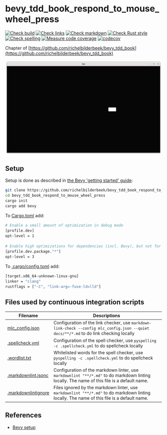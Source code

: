 # bevy_tdd_book_respond_to_mouse_wheel_press

[![Check build](https://github.com/richelbilderbeek/bevy_tdd_book_respond_to_mouse_wheel_press/actions/workflows/check_build.yaml/badge.svg?branch=master)](https://github.com/richelbilderbeek/bevy_tdd_book_respond_to_mouse_wheel_press/actions/workflows/check_build.yaml)
[![Check links](https://github.com/richelbilderbeek/bevy_tdd_book_respond_to_mouse_wheel_press/actions/workflows/check_links.yaml/badge.svg?branch=master)](https://github.com/richelbilderbeek/bevy_tdd_book_respond_to_mouse_wheel_press/actions/workflows/check_links.yaml)
[![Check markdown](https://github.com/richelbilderbeek/bevy_tdd_book_respond_to_mouse_wheel_press/actions/workflows/check_markdown.yaml/badge.svg?branch=master)](https://github.com/richelbilderbeek/bevy_tdd_book_respond_to_mouse_wheel_press/actions/workflows/check_markdown.yaml)
[![Check Rust style](https://github.com/richelbilderbeek/bevy_tdd_book_respond_to_mouse_wheel_press/actions/workflows/check_rust_style.yaml/badge.svg?branch=master)](https://github.com/richelbilderbeek/bevy_tdd_book_respond_to_mouse_wheel_press/actions/workflows/check_rust_style.yaml)
[![Check spelling](https://github.com/richelbilderbeek/bevy_tdd_book_respond_to_mouse_wheel_press/actions/workflows/check_spelling.yaml/badge.svg?branch=master)](https://github.com/richelbilderbeek/bevy_tdd_book_respond_to_mouse_wheel_press/actions/workflows/check_spelling.yaml)
[![Measure code coverage](https://github.com/richelbilderbeek/bevy_tdd_book_respond_to_mouse_wheel_press/actions/workflows/measure_codecov.yaml/badge.svg?branch=master)](https://github.com/richelbilderbeek/bevy_tdd_book_respond_to_mouse_wheel_press/actions/workflows/measure_codecov.yaml)
[![codecov](https://codecov.io/gh/richelbilderbeek/bevy_tdd_book_respond_to_mouse_wheel_press/graph/badge.svg?token=XAVFZYDQKZ)](https://codecov.io/gh/richelbilderbeek/bevy_tdd_book_respond_to_mouse_wheel_press)

Chapter of [https://github.com/richelbilderbeek/bevy_tdd_book](https://github.com/richelbilderbeek/bevy_tdd_book)

![Screenshot of this application](respond_to_mouse_wheel_press.png)

## Setup

Setup is done as described in [the Bevy 'getting started' guide](https://bevyengine.org/learn/quick-start/getting-started/setup/):

```bash
git clone https://github.com/richelbilderbeek/bevy_tdd_book_respond_to_mouse_wheel_press
cd bevy_tdd_book_respond_to_mouse_wheel_press
cargo init
cargo add bevy
```

To [Cargo.toml](Cargo.toml) add:

```bash
# Enable a small amount of optimization in debug mode
[profile.dev]
opt-level = 1

# Enable high optimizations for dependencies (incl. Bevy), but not for our code:
[profile.dev.package."*"]
opt-level = 3
```

To [.cargo/config.toml](.cargo/config.toml) add:

```bash
[target.x86_64-unknown-linux-gnu]
linker = "clang"
rustflags = ["-C", "link-arg=-fuse-ld=lld"]
```

## Files used by continuous integration scripts

Filename                                  |Descriptions
------------------------------------------|--------------------------------------------------------------------------------------------------------------------------------------
[mlc_config.json](mlc_config.json)        |Configuration of the link checker, use `markdown-link-check --config mlc_config.json --quiet docs/**/*.md` to do link checking locally
[.spellcheck.yml](.spellcheck.yml)        |Configuration of the spell checker, use `pyspelling -c .spellcheck.yml` to do spellcheck locally
[.wordlist.txt](.wordlist.txt)            |Whitelisted words for the spell checker, use `pyspelling -c .spellcheck.yml` to do spellcheck locally
[.markdownlint.jsonc](.markdownlint.jsonc)|Configuration of the markdown linter, use `markdownlint "**/*.md"` to do markdown linting locally. The name of this file is a default name.
[.markdownlintignore](.markdownlintignore)|Files ignored by the markdown linter, use `markdownlint "**/*.md"` to do markdown linting locally. The name of this file is a default name.

## References

* [Bevy setup](https://bevyengine.org/learn/quick-start/getting-started/setup/)
